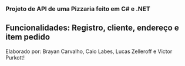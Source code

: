 ### Projeto de API de uma Pizzaria feito em C# e .NET

## Funcionalidades: Registro, cliente, endereço e item pedido



Elaborado por: Brayan Carvalho, Caio Labes, Lucas Zelleroff e Victor Purkott!
